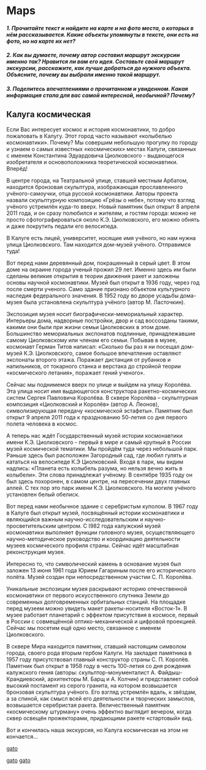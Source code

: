 # Maps
<h4><em> 1. Прочитайте текст и найдите на карте и на фото места, о которых в нём рассказывается. Какие объекты упомянуты в тексте, они есть на фото, но на карте их нет? </h4></em> 
<h4><em> 2. Как вы думаете, почему автор составил маршрут экскурсии именно так? Нравится ли вам его идея. Составьте свой маршрут экскурсии, расскажите, как лучше добраться до нужного объекта. Объясните, почему вы выбрали именно такой маршрут. </h4></em> 
<h4><em> 3. Поделитесь впечатлениями о прочитанном и увиденном. Какая информация стала для вас самой интересной, необычной? Почему?</h4></em> 

## Калуга космическая 
Если Вас интересует космос и история космонавтики, то добро пожаловать в Калугу. Этот город часто называют «колыбелью космонавтики». Почему? Мы совершим небольшую прогулку по городу и узнаем о самых известных «космических» местах Калуги, связанных с именем Константина Эдуардовича Циолковского - выдающегося изобретателя и основоположника теоретической космонавтики. Вперёд!

В центре города, на Театральной улице, ставшей местным Арбатом, находится бронзовая скульптура, изображающая прославленного учёного-самоучки, отца русской космонавтики. Авторы проекта назвали скульптурную композицию «Грёзы о небе», потому что взгляд учёного устремлён куда-то вверх. Новый памятник был открыт 8 апреля 2011 года, и он сразу полюбился и жителям, и гостям города: можно не просто сфотографироваться около К.Э. Циолковского, его можно обнять и даже покрутить педали его велосипеда.

В Калуге есть лицей, университет, носящие имя учёного, но нам нужна улица Циолковского. Там находится дом-музей учёного. Отправимся туда! 

Вот перед нами деревянный дом, покрашенный в серый цвет. В этом доме на окраине города ученый прожил 29 лет. Именно здесь им были сделаны великие открытия в теории движения ракет и заложены основы научной космонавтики. Музей был открыт в 1936 году, через год после смерти ученого. Само здание признано объектом культурного наследия федерального значения. В 1952 году во дворе усадьбы дома-музея была установлена скульптура учёного (автор М. Ласточкин). 

Экспозиция музея носит биографически-мемориальный характер. Интерьеры дома, надворные постройки, двор и сад воссозданы такими, какими они были при жизни семьи Циолковских в этом доме. Большинство мемориальных экспонатов подлинные, принадлежавшие самому Циолковскому или членам его семьи. Побывав в музее, космонавт Герман Титов написал: «Сколько бы раз я ни посещал дом-музей К.Э. Циолковского, самое большое впечатление оставляют экспонаты второго этажа. Поражает дистанция от рубанков и напильников, от токарного станка и верстака до стройной теории «космического летания», поражает гений ученого».

Сейчас мы поднимемся вверх по улице и выйдем на улицу Королёва. Эта улица носит имя выдающегося конструктора ракетно-космических систем Сергея Павловича Королёва. В сквере Королёва – скульптурная композиция «Циолковский и Королёв» (автор А. Леонов), символизирующая передачу «космической эстафеты». Памятник был открыт 9 апреля 2011 года к празднованию 50-летия со дня первого полета человека в космос.

А теперь нас ждёт Государственный музей истории космонавтики имени К.Э. Циолковского - первый в мире и самый крупный в России музей космической тематики. Мы пройдём туда через небольшой парк. Раньше здесь был расположен Загородный сад, где любил гулять и кататься на велосипеде К.Э Циолковский. Входя в парк, мы видим надпись: «Планета есть колыбель разума, но нельзя вечно жить в колыбели». Эти слова принадлежат учёному. В сентябре 1935 году он был здесь похоронен, в самом центре, на пересечении двух главных аллей. С тех пор это парк имени К.Э. Циолковского. На могиле учёного установлен белый обелиск.

Вот перед нами необычное здание с серебристым куполом. В 1967 году в Калуге был открыт музей, посвящённый истории космонавтики и являющийся важным научно-исследовательским и научно-просветительским центром. С I982 года калужский музей космонавтики выполняет функции головного музея, осуществляющего научно-методическое руководство и координацию деятельности музеев космического профиля страны. Сейчас идёт масштабная реконструкция музея.

Интересно то, что символический камень в основание музея был заложен 13 июня 1961 года Юрием Гагариным после его исторического полёта. Музей создан при непосредственном участии С. П. Королёва. 

Уникальные экспозиции музея раскрывают историю отечественной космонавтики от первого искусственного спутника Земли до современных долговременных орбитальных станций. На площадке перед музеем можно увидеть макет ракеты-носителя «Восток-1». В музее работает планетарий с эффектом присутствия в космосе, первый в России с совмещённой оптико-механической и цифровой проекцией.
Сейчас мы посетим ещё одно место, связанное с именем Циолковского.

В сквере Мира находится памятник, ставший настоящим символом города, своего рода вторым гербом Калуги. На закладке памятника в 1957 году присутствовал главный конструктор страны С. П. Королёв. Памятник был открыт в 1958 году в честь 100-летия со дня рождения калужского гения (авторы: скульптор-монументалист А. Файдыш-Крандиевский, архитекторы М. Барщ и А. Колчин) и представляет собой высокий постамент из серого гранита, на котором возвышается бронзовая скульптура учёного. Его взгляд устремлён вдаль, к звёздам, а за спиной, как смысл всей его деятельности и творческих замыслов, возвышается серебристая ракета. Величественный памятник «космическому штурману» очень эффектно выглядит вечером, когда сквер освещён прожекторами, придающими ракете «стартовый» вид.

Вот и кончилась наша экскурсия, но Калуга космическая на этом не кончается…

[gato](http://geojson.io/#id=gist:YUYulia77/e061663e49bb0240748070489b7ca2c1&map=15/54.5141/36.2440)

[gato](https://www.fotor.com/share/33fcdb9b-2106-4f57-8479-ede460e5bb14)
[gato](https://www.fotor.com/share/77409ac8-b6ed-42ea-aa6d-e60acdc9afa0)



